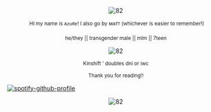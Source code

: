 <p align="center"><img src="https://i.postimg.cc/ZnF9Dg1z/IMG-7337.png" alt="82"/></p>
<p align="center"><img scr="https://i.postimg.cc/6pZrRRQ1/IMG_9214.gif"/> <sup>HI my name is ᴀᴢᴜʀᴇ! I also go by ᴍᴀᴛᴛ (whichever is easier to remember!)</sup></p>

<p align="center"> <sup> he/they || transgender male || mlm || 7teen</sup></p>

<p align="center"><img src="https://i.imgur.com/08MyHPA.png" alt="82"/></p>

<p align="center"> <sup> Kinshift  ' doubles dni or iwc </sup></p>
<p align="center"> <sup>Thank you for reading!!</sup></p>

[![spotify-github-profile](https://spotify-github-profile.kittinanx.com/api/view?uid=cdsvosszvb2jw2rjkhqk284je&cover_image=true&theme=novatorem&show_offline=true&background_color=121212&interchange=false&bar_color=623c42&bar_color_cover=false)](https://github.com/kittinan/spotify-github-profile)

<p align="center"><img src="https://i.imgur.com/skpDdSj.gif" alt="82"/></p>

